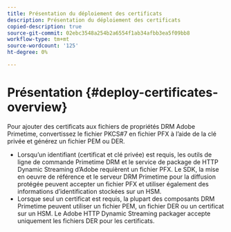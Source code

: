 ```yaml
---
title: Présentation du déploiement des certificats
description: Présentation du déploiement des certificats
copied-description: true
source-git-commit: 02ebc3548a254b2a6554f1ab34afbb3ea5f09bb8
workflow-type: tm+mt
source-wordcount: '125'
ht-degree: 0%

---
```


# Présentation {#deploy-certificates-overview}

Pour ajouter des certificats aux fichiers de propriétés DRM Adobe Primetime, convertissez le fichier PKCS#7 en fichier PFX à l’aide de la clé privée et générez un fichier PEM ou DER.

* Lorsqu’un identifiant (certificat et clé privée) est requis, les outils de ligne de commande Primetime DRM et le service de package de HTTP Dynamic Streaming d’Adobe requièrent un fichier PFX. Le SDK, la mise en oeuvre de référence et le serveur DRM Primetime pour la diffusion protégée peuvent accepter un fichier PFX et utiliser également des informations d’identification stockées sur un HSM.
* Lorsque seul un certificat est requis, la plupart des composants DRM Primetime peuvent utiliser un fichier PEM, un fichier DER ou un certificat sur un HSM. Le Adobe HTTP Dynamic Streaming packager accepte uniquement les fichiers DER pour les certificats.
